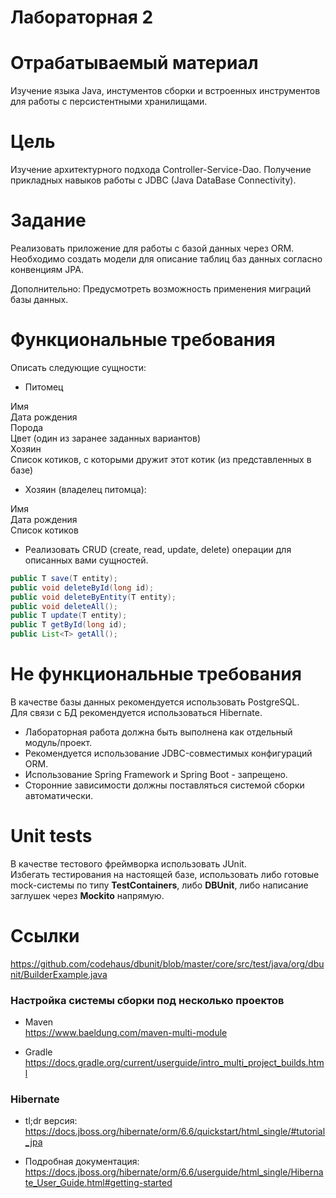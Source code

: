 # Лабораторная 2

# Отрабатываемый материал

Изучение языка Java, инстументов сборки и встроенных инструментов для работы с персистентными хранилищами.

# Цель

Изучение архитектурного подхода Сontroller-Service-Dao.
Получение прикладных навыков работы с JDBC (Java DataBase Connectivity).  

# Задание

Реализовать приложение для работы с базой данных через ORM.
Необходимо создать модели для описание таблиц баз данных согласно конвенциям JPA.

Дополнительно:
 Предусмотреть возможность применения миграций базы данных.

# Функциональные требования

Описать следующие сущности:

- Питомец
  
Имя  
Дата рождения  
Порода  
Цвет (один из заранее заданных вариантов)  
Хозяин  
Список котиков, с которыми дружит этот котик (из представленных в базе)  

- Хозяин (владелец питомца):
  
Имя  
Дата рождения  
Список котиков   

- Реализовать CRUD (create, read, update, delete) операции для описанных вами сущностей. 
```java
public T save(T entity);
public void deleteById(long id);
public void deleteByEntity(T entity);
public void deleteAll();
public T update(T entity);
public T getById(long id);
public List<T> getAll();
```

# Не функциональные требования

В качестве базы данных рекомендуется использовать PostgreSQL.  
Для связи с БД рекомендуется использоваться Hibernate.

- Лабораторная работа должна быть выполнена как отдельный модуль/проект.
- Рекомендуется использование JDBC-совместимых конфигураций ORM. 
- Использование Spring Framework и Spring Boot - запрещено.  
- Сторонние зависимости должны поставляться системой сборки автоматически.
 
# Unit tests

В качестве тестового фреймворка использовать JUnit.  
Избегать тестирования на настоящей базе, использовать либо готовые mock-системы по типу **TestContainers**, либо **DBUnit**, либо написание заглушек через **Mockito** напрямую.  

# Ссылки

https://github.com/codehaus/dbunit/blob/master/core/src/test/java/org/dbunit/BuilderExample.java  


### Настройка системы сборки под несколько проектов
- Maven  
https://www.baeldung.com/maven-multi-module

- Gradle  
https://docs.gradle.org/current/userguide/intro_multi_project_builds.html

### Hibernate
- tl;dr версия:  
https://docs.jboss.org/hibernate/orm/6.6/quickstart/html_single/#tutorial_jpa

- Подробная документация:  
https://docs.jboss.org/hibernate/orm/6.6/userguide/html_single/Hibernate_User_Guide.html#getting-started
